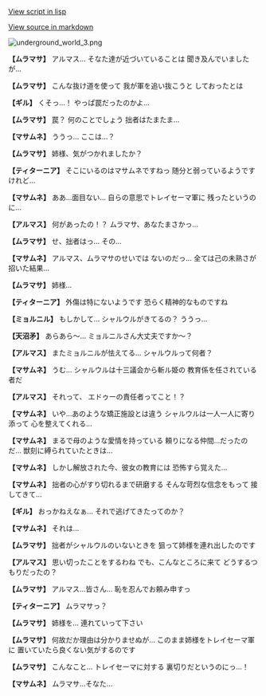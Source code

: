 [View script in lisp](../scripts/101004040.txt)

[View source in markdown](101004040.md)

![underground_world_3.png](../images/backgrounds/underground_world_3.png)

**【ムラマサ】**
アルマス…
そなた達が近づいていることは
聞き及んでいましたが…

**【ムラマサ】**
こんな抜け道を使って
我が軍を追い抜こうと
しておったとは

**【ギル】**
くそっ…！
やっぱ罠だったのかよ…

**【ムラマサ】**
罠？
何のことでしょう
拙者はたまたま…

**【マサムネ】**
ううっ…
ここは…？

**【ムラマサ】**
姉様、気がつかれましたか？

**【ティターニア】**
そこにいるのはマサムネですねっ
随分と弱っているようですけれど…

**【マサムネ】**
ああ…面目ない…
自らの意思でトレイセーマ軍に
残ったというのに…

**【アルマス】**
何があったの！？
ムラマサ、あなたまさかっ…

**【ムラマサ】**
せ、拙者はっ…
その…

**【マサムネ】**
アルマス、ムラマサのせいでは
ないのだっ…
全ては己の未熟さが招いた結果…

**【ムラマサ】**
姉様…

**【ティターニア】**
外傷は特にないようです
恐らく精神的なものですね

**【ミョルニル】**
もしかして…
シャルウルがきてるの？
ううっ…

**【天沼矛】**
あらあら～…
ミョルニルさん大丈夫ですか～？

**【アルマス】**
またミョルニルが怯えてる…
シャルウルって何者？

**【マサムネ】**
うむ…
シャルウルは十三議会から斬ル姫の
教育係を任されている者だ

**【アルマス】**
それって、
エドゥーの責任者ってこと！？

**【マサムネ】**
いや…あのような矯正施設とは違う
シャルウルは一人一人に寄り添って
心を整えてくれる…

**【マサムネ】**
まるで母のような愛情を持っている
頼りになる仲間…だったのだ…
獣刻に縛られていたときは…

**【マサムネ】**
しかし解放された今、彼女の教育には
恐怖すら覚えた…

**【マサムネ】**
拙者の心がすり切れるまで研磨する
そんな苛烈な信念をもって
接してきて…

**【ギル】**
おっかねえなぁ…
それで逃げてきたってのか？

**【マサムネ】**
それは…

**【ムラマサ】**
拙者がシャルウルのいないときを
狙って姉様を連れ出したのです

**【アルマス】**
思い切ったことをするわね
でも、こんなところに来て
どうするつもりだったの？

**【ムラマサ】**
アルマス…皆さん…
恥を忍んでお頼み申すっ

**【ティターニア】**
ムラマサっ？

**【ムラマサ】**
姉様を…
連れていって下さい

**【ムラマサ】**
何故だか理由は分かりませぬが…
このまま姉様をトレイセーマ軍に
置いていたら良くない気がするのです

**【ムラマサ】**
こんなこと…
トレイセーマに対する
裏切りだというのにっ…！

**【マサムネ】**
ムラマサ…そなた…